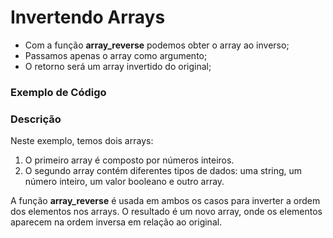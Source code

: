 # Invertendo Arrays

-   Com a função **array_reverse** podemos obter o array ao inverso;
-   Passamos apenas o array como argumento;
-   O retorno será um array invertido do original;

### Exemplo de Código

### Descrição

Neste exemplo, temos dois arrays:

1. O primeiro array é composto por números inteiros.
2. O segundo array contém diferentes tipos de dados: uma string, um número inteiro, um valor booleano e outro array.

A função **array_reverse** é usada em ambos os casos para inverter a ordem dos elementos nos arrays. O resultado é um novo array, onde os elementos aparecem na ordem inversa em relação ao original.
